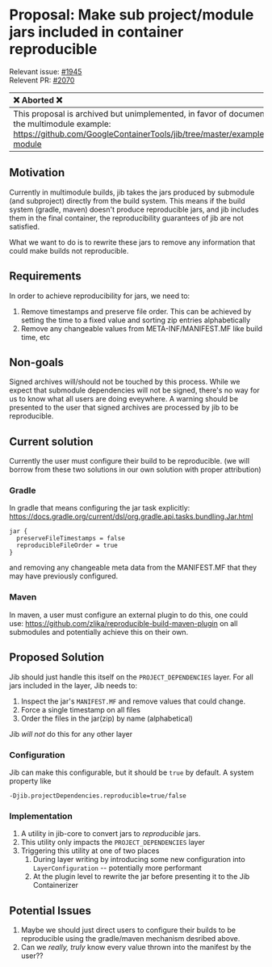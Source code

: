 # Proposal: Make sub project/module jars included in container reproducible

Relevant issue:
[#1945](https://github.com/GoogleContainerTools/jib/issues/1945)  
Relevent PR: [#2070](https://github.com/GoogleContainerTools/jib/pull/2070)

| ❌ Aborted ❌                                                                                                                                                                    |
| :------------------------------------------------------------------------------------------------------------------------------------------------------------------------------- |
| This proposal is archived but unimplemented, in favor of documentation in the multimodule example: https://github.com/GoogleContainerTools/jib/tree/master/examples/multi-module |

## Motivation

Currently in multimodule builds, jib takes the jars produced by submodule (and
subproject) directly from the build system. This means if the build system
(gradle, maven) doesn't produce reproducible jars, and jib includes them in the
final container, the reproducibility guarantees of jib are not satisfied.

What we want to do is to rewrite these jars to remove any information that could
make builds not reproducible.

## Requirements

In order to achieve reproducibility for jars, we need to:

1. Remove timestamps and preserve file order. This can be achieved by setting
   the time to a fixed value and sorting zip entries alphabetically
2. Remove any changeable values from META-INF/MANIFEST.MF like build time, etc

## Non-goals

Signed archives will/should not be touched by this process. While we expect that
submodule dependencies will not be signed, there's no way for us to know what
all users are doing eveywhere. A warning should be presented to the user that
signed archives are processed by jib to be reproducible.

## Current solution

Currently the user must configure their build to be reproducible. (we will
borrow from these two solutions in our own solution with proper attribution)

### Gradle

In gradle that means configuring the jar task explicitly:
https://docs.gradle.org/current/dsl/org.gradle.api.tasks.bundling.Jar.html

```
jar {
  preserveFileTimestamps = false
  reproducibleFileOrder = true
}
```

and removing any changeable meta data from the MANIFEST.MF that they may have
previously configured.

### Maven

In maven, a user must configure an external plugin to do this, one could use:
https://github.com/zlika/reproducible-build-maven-plugin on all submodules and
potentially achieve this on their own.

## Proposed Solution

Jib should just handle this itself on the `PROJECT_DEPENDENCIES` layer. For all
jars included in the layer, Jib needs to:

1. Inspect the jar's `MANIFEST.MF` and remove values that could change.
2. Force a single timestamp on all files
3. Order the files in the jar(zip) by name (alphabetical)

Jib _will not_ do this for any other layer

### Configuration

Jib can make this configurable, but it should be `true` by default. A system
property like

```
-Djib.projectDependencies.reproducible=true/false
```

### Implementation

1. A utility in jib-core to convert jars to _reproducible_ jars.
1. This utility only impacts the `PROJECT_DEPENDENCIES` layer
1. Triggering this utility at one of two places
   1. During layer writing by introducing some new configuration into
      `LayerConfiguration` -- potentially more performant
   1. At the plugin level to rewrite the jar before presenting it to the Jib
      Containerizer

## Potential Issues

1. Maybe we should just direct users to configure their builds to be
   reproducible using the gradle/maven mechanism desribed above.
2. Can we _really, truly_ know every value thrown into the manifest by the
   user??
